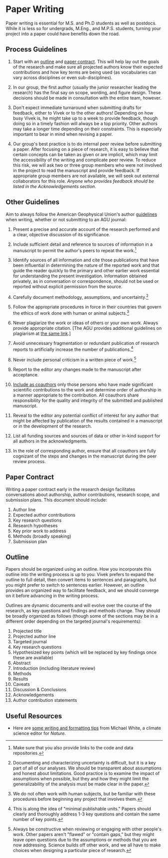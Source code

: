 # Paper Writing

Paper writing is essential for M.S. and Ph.D students as well as postdocs. While it is less so for undergrads, M.Eng., and M.P.S. students, turning your project into a paper could have benefits down the road.

## Process Guidelines

1. Start with an [outline](#outline) and [paper contract](#contract). This will help lay out the goals of the research and make sure all projected authors know their expected contributions and how key terms are being used (as vocabularies can vary across disciplines or even sub-disciplines).

2.  In our group, the first author (usually the junior researcher leading the research) has the final say on scope, wording, and figure design. These decisions should be made in consultation with the entire team, however.

3. Don't expect immediate turnaround when submitting drafts for feedback, either to Vivek or to the other authors! Depending on how busy Vivek is, he might take up to a week to provide feedback, though doing so in a timely fashion will always be a top priority. Other authors may take a longer time depending on their constraints. This is especially important to bear in mind when revising a paper.

4. Our group's best practice is to do internal peer review before submitting a paper. After focusing on a piece of research, it is easy to believe that certain concepts can be taken as given or are implicit, which may limit the accessibility of the writing and complicate peer review. To reduce this risk, we will ask two or three group members who were not involved in the project to read the manuscript and provide feedback. If appropriate group members are not available, we will seek out external collaborators for this role. *Anyone who provides feedback should be listed in the Acknowledgements section*.

## Other Guidelines

Aim to always follow the American Geophysical Union's author [guidelines](https://www.agu.org/Publish-with-AGU/Publish/Author-Resources/Policies/Scientific-ethics-policy) when writing, whether or not submitting to an AGU journal:

1. Present a precise and accurate account of the research performed and a clear, objective discussion of its significance.

2. Include sufficient detail and reference to sources of information in a manuscript to permit the author's peers to repeat the work.[^reproducibility]

3. Identify sources of all information and cite those publications that have been influential in determining the nature of the reported work and that guide the reader quickly to the primary and other earlier work essential for understanding the present investigation. Information obtained privately, as in conversation or correspondence, should not be used or reported without explicit permission from the source.

4. Carefully document methodology, assumptions, and uncertainty.[^uncertainty]

5. Follow the appropriate procedures in force in their countries that govern the ethics of work done with human or animal subjects.[^humans]

6. Never plagiarize the work or ideas of others or your own work. Always provide appropriate citation. [The AGU provides additional guidelines on plagiarism at [the same link](https://www.agu.org/Publish-with-AGU/Publish/Author-Resources/Policies/Scientific-ethics-policy).]

7. Avoid unnecessary fragmentation or redundant publication of research reports to artificially increase the number of publications.[^minimum]

8. Never include personal criticism in a written piece of work.[^constructive]

9. Report to the editor any changes made to the manuscript after acceptance.

10. [Include as coauthors](../authorship/) only those persons who have made significant scientific contributions to the work and determine order of authorship in a manner appropriate to the contribution. All coauthors share responsibility for the quality and integrity of the submitted and published manuscript.

11. Reveal to the editor any potential conflict of interest for any author that might be affected by publication of the results contained in a manuscript or in the development of the research.

12. List all funding sources and sources of data or other in-kind support for all authors in the acknowledgments.

13. In the role of corresponding author, ensure that all coauthors are fully cognizant of the steps and changes in the manuscript during the peer review process.

<a id="contract"></a>
## Paper Contract

Writing a paper contract early in the research design facilitates conversations about authorship, author contributions, research scope, and submission plans. This document should include:

1. Author line
2. Expected author contributions
3. Key research questions
4. Research hypotheses
5. Key prior work to address
6. Methods (broadly speaking)
7. Submission plan

<a id="outline"></a>
## Outline

Papers should be organized using an outline. How you incorporate this outline into the writing process is up to you: Vivek prefers to expand the outline to full detail, then convert items to sentences and paragraphs, but you might prefer to switch to sentences earlier. However, an outline provides an organized way to facilitate feedback, and we should converge on it before advancing in the writing process.

Outlines are dynamic documents and will evolve over the course of the research, as key questions and findings and methods change. They should be broadly organized as follows (though some of the sections may be in a different order depending on the targeted journal's requirements):

1. Projected title
2. Projected author line
3. Targeted journal
4. Key research questions
5. Hypothesized key points (which will be replaced by key findings once these are available)
6. Abstract
7. Introduction (including literature review)
8. Methods
9. Results
10. Caveats
11. Discussion & Conclusions
12. Acknowledgements
13. Author contribution statements

## Useful Resources

* Here are [some writing and formatting tips](https://twitter.com/MWClimateSci/status/1111773597184323584) from Michael White, a climate science editor for *Nature*.


[^reproducibility]: Make sure that you also provide links to the code and data repositories.
[^uncertainty]: Documenting and characterizing uncertainty is difficult, but it is a key part of all of our analyses. We should be transparent about assumptions and honest about limitations. Good practice is to examine the impact of assumptions when possible, but they and how they might limit the generalizability of the analysis must be made clear in the paper.
[^humans]: We do not often work with human subjects, but be familiar with these procedures before beginning any project that involves them.
[^minimum]: This is along the idea of "minimal publishable units." Papers should clearly and thoroughly address 1-3 key questions and contain the same number of key points.
[^constructive]: Always be constructive when reviewing or engaging with other people's work. Other papers aren't "flawed" or "contain gaps," but they might leave open questions due to the assumptions or methods that you are now addressing. Science builds off other work, and we all have to make choices when designing a particular piece of research.
